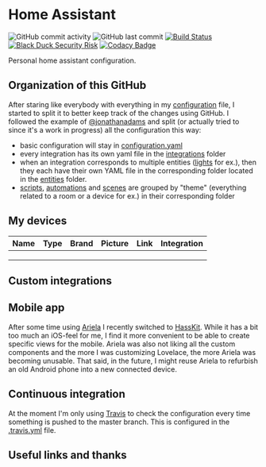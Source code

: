 # Home Assistant 
![GitHub commit activity](https://img.shields.io/github/commit-activity/m/Giom-V/Home-Assistant)
![GitHub last commit](https://img.shields.io/github/last-commit/Giom-V/Home-assistant)
[![Build Status](https://travis-ci.com/Giom-V/Home-assistant.svg?token=c6vDr93ZdPMNjFeVzhDo&branch=master)](https://travis-ci.com/Giom-V/Home-assistant)
[![Black Duck Security Risk](https://copilot.blackducksoftware.com/github/repos/Giom-V/Home-assistant/branches/vacuum-automations-refactor/badge-risk.svg)](https://copilot.blackducksoftware.com/github/repos/Giom-V/Home-assistant/branches/vacuum-automations-refactor)
[![Codacy Badge](https://api.codacy.com/project/badge/Grade/a5c5e4fe3edd434aad827e52ba9c69bc)](https://www.codacy.com/manual/Giom-V/Home-assistant?utm_source=github.com&amp;utm_medium=referral&amp;utm_content=Giom-V/Home-assistant&amp;utm_campaign=Badge_Grade)

Personal home assistant configuration.

## Organization of this GitHub
After staring like everybody with everything in my [configuration](configuration.yaml) file, I started to split it to better keep track of the changes using GitHub. I followed the example of [@jonathanadams](https://github.com/jonathanadams/Home-Assistant-Configuration) and split (or actually tried to since it's a work in progress) all the configuration this way:
- basic configuration will stay in [configuration.yaml](configuration.yaml)
- every integration has its own yaml file in the [integrations](integrations/) folder
- when an integration corresponds to multiple entities ([lights](entities/lights/) for ex.), then they each have their own YAML file in the corresponding folder located in the [entities](entities/) folder.
- [scripts](scripts/), [automations](automations/) and [scenes](scenes/) are grouped by "theme" (everything related to a room or a device for ex.) in their corresponding folder

## My devices
| Name | Type | Brand | Picture | Link | Integration |
|------|------|-------|---------|------|-------------|
|      |      |       |         |      |             |
|      |      |       |         |      |             |
|      |      |       |         |      |             |

## Custom integrations

## Mobile app
After some time using [Ariela](http://ariela.surodev.com/) I recently switched to [HassKit](https://github.com/tuanha2000vn/hasskit). While it has a bit too much an iOS-feel for me, I find it more convenient to be able to create specific views for the mobile. Ariela was also not liking all the custom components and the more I was customizing Lovelace, the more Ariela was becoming unusable. That said, in the future, I might reuse Ariela to refurbish an old Android phone into a new connected device.

## Continuous integration
At the moment I'm only using [Travis](https://travis-ci.org/) to check the configuration every time something is pushed to the master branch. This is configured in the [.travis.yml](.travis.yml) file.

## Useful links and thanks
